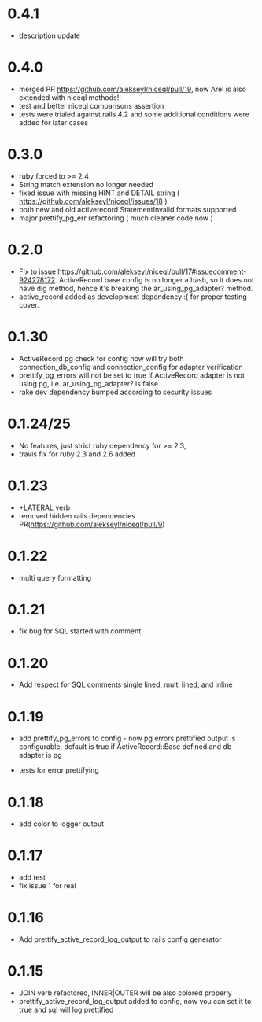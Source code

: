 # 0.4.1
* description update 

# 0.4.0
* merged PR https://github.com/alekseyl/niceql/pull/19, now Arel is also extended with niceql methods!!
* test and better niceql comparisons assertion
* tests were trialed against rails 4.2 and some additional conditions were added for later cases

# 0.3.0 
* ruby forced to >= 2.4
* String match extension no longer needed 
* fixed issue with missing HINT and DETAIL string ( https://github.com/alekseyl/niceql/issues/18 )
* both new and old activerecord StatementInvalid formats supported
* major prettify_pg_err refactoring ( much cleaner code now )

# 0.2.0
* Fix to issue https://github.com/alekseyl/niceql/pull/17#issuecomment-924278172. ActiveRecord base config is no longer a hash, 
so it does not have dig method, hence it's breaking the ar_using_pg_adapter? method. 
* active_record added as development dependency :( for proper testing cover. 

# 0.1.30
* ActiveRecord pg check for config now will try both connection_db_config and connection_config for adapter verification 
* prettify_pg_errors will not be set to true if ActiveRecord adapter is not using pg, i.e. ar_using_pg_adapter? is false. 
* rake dev dependency bumped according to security issues

# 0.1.24/25

* No features, just strict ruby dependency for >= 2.3,
* travis fix for ruby 2.3 and 2.6 added

# 0.1.23
 * +LATERAL verb
 * removed hidden rails dependencies PR(https://github.com/alekseyl/niceql/pull/9)
 
# 0.1.22
 * multi query formatting 

# 0.1.21
 * fix bug for SQL started with comment 
 
# 0.1.20
 * Add respect for SQL comments single lined, multi lined, and inline
 
# 0.1.19
 * add prettify_pg_errors to config - now pg errors prettified output is configurable, 
   default is true if ActiveRecord::Base defined and db adapter is pg 
 
 * tests for error prettifying 

# 0.1.18
 * add color to logger output
 
# 0.1.17
 * add test 
 * fix issue 1 for real
 
# 0.1.16
* Add prettify_active_record_log_output to rails config generator

# 0.1.15
* JOIN verb refactored, INNER|OUTER will be also colored properly
* prettify_active_record_log_output added to config, now you can set it to true 
  and sql will log prettified